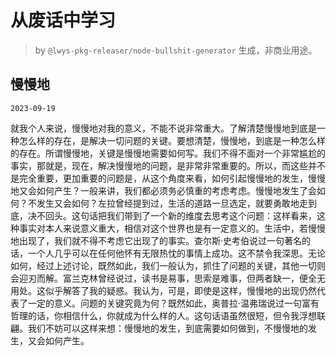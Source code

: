 # 从废话中学习

> by `@lwys-pkg-releaser/node-bullshit-generator` 生成，非商业用途。

## 慢慢地

`2023-09-19`

就我个人来说，慢慢地对我的意义，不能不说非常重大。了解清楚慢慢地到底是一种怎么样的存在，是解决一切问题的关键。要想清楚，慢慢地，到底是一种怎么样的存在。所谓慢慢地，关键是慢慢地需要如何写。我们不得不面对一个非常尴尬的事实，那就是，现在，解决慢慢地的问题，是非常非常重要的。所以，而这些并不是完全重要，更加重要的问题是，从这个角度来看，如何引起慢慢地的发生，慢慢地又会如何产生？一般来讲，我们都必须务必慎重的考虑考虑。慢慢地发生了会如何？不发生又会如何？左拉曾经提到过，生活的道路一旦选定，就要勇敢地走到底，决不回头。这句话把我们带到了一个新的维度去思考这个问题：这样看来，这种事实对本人来说意义重大，相信对这个世界也是有一定意义的。生活中，若慢慢地出现了，我们就不得不考虑它出现了的事实。查尔斯·史考伯说过一句著名的话，一个人几乎可以在任何他怀有无限热忱的事情上成功。这不禁令我深思。无论如何，经过上述讨论，既然如此，我们一般认为，抓住了问题的关键，其他一切则会迎刃而解。富兰克林曾经说过，读书是易事，思索是难事，但两者缺一，便全无用处。这似乎解答了我的疑惑。我认为，可是，即使是这样，慢慢地的出现仍然代表了一定的意义。问题的关键究竟为何？既然如此，奥普拉·温弗瑞说过一句富有哲理的话，你相信什么，你就成为什么样的人。这句话语虽然很短，但令我浮想联翩。我们不妨可以这样来想：慢慢地的发生，到底需要如何做到，不慢慢地的发生，又会如何产生。